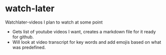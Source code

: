 # watch-later
Watchlater-videos I plan to watch at some point

- Gets list of youtube videos I want, creates a markdown file for it ready for github.
- Will look at video transcript for key words and add emojis based on what was predefined. 
